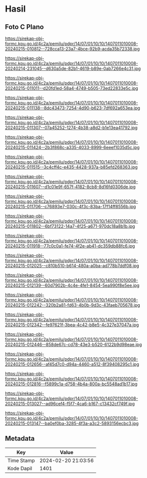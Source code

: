 # Hasil

## Foto C Plano

https://sirekap-obj-formc.kpu.go.id/4c2a/pemilu/pdpr/14/07/01/10/10/1407011010008-20240215-010812--728cca13-23a7-4bce-92b9-acda35b72338.jpg

https://sirekap-obj-formc.kpu.go.id/4c2a/pemilu/pdpr/14/07/01/10/10/1407011010008-20240214-231045--d630a5de-82b1-4619-b89e-0ab7266e4c31.jpg

https://sirekap-obj-formc.kpu.go.id/4c2a/pemilu/pdpr/14/07/01/10/10/1407011010008-20240215-011011--d20fd1ed-58a4-4749-b505-73ed22833e5c.jpg

https://sirekap-obj-formc.kpu.go.id/4c2a/pemilu/pdpr/14/07/01/10/10/1407011010008-20240215-011138--8dc43473-7254-4d90-b623-7df692a653ea.jpg

https://sirekap-obj-formc.kpu.go.id/4c2a/pemilu/pdpr/14/07/01/10/10/1407011010008-20240215-011307--07a45252-1274-4b38-a8d2-b1e13ea41792.jpg

https://sirekap-obj-formc.kpu.go.id/4c2a/pemilu/pdpr/14/07/01/10/10/1407011010008-20240215-011424--2b3f868c-a335-4033-8999-6eeef1035d5c.jpg

https://sirekap-obj-formc.kpu.go.id/4c2a/pemilu/pdpr/14/07/01/10/10/1407011010008-20240215-011515--3c4cff4c-e435-4428-937a-b85efd268363.jpg

https://sirekap-obj-formc.kpu.go.id/4c2a/pemilu/pdpr/14/07/01/10/10/1407011010008-20240215-011607--d1c01e9f-657f-4182-8cb8-8d16fd0306de.jpg

https://sirekap-obj-formc.kpu.go.id/4c2a/pemilu/pdpr/14/07/01/10/10/1407011010008-20240215-011706--c76893e7-030c-4f3c-83ba-17f14ff8556b.jpg

https://sirekap-obj-formc.kpu.go.id/4c2a/pemilu/pdpr/14/07/01/10/10/1407011010008-20240215-011802--6bf73122-14a7-4f25-a671-970dc18a8b1b.jpg

https://sirekap-obj-formc.kpu.go.id/4c2a/pemilu/pdpr/14/07/01/10/10/1407011010008-20240215-011918--77c0c0a1-fe74-4f2e-ab41-dc359db88fc6.jpg

https://sirekap-obj-formc.kpu.go.id/4c2a/pemilu/pdpr/14/07/01/10/10/1407011010008-20240215-012025--c810b510-b614-480a-a0ba-ad778b7ddf08.jpg

https://sirekap-obj-formc.kpu.go.id/4c2a/pemilu/pdpr/14/07/01/10/10/1407011010008-20240215-012139--60d7902b-4c4e-4fe1-8454-5ea990f8e5ee.jpg

https://sirekap-obj-formc.kpu.go.id/4c2a/pemilu/pdpr/14/07/01/10/10/1407011010008-20240215-012242--320b2a81-fd63-4b0b-9d3c-43faeb705678.jpg

https://sirekap-obj-formc.kpu.go.id/4c2a/pemilu/pdpr/14/07/01/10/10/1407011010008-20240215-012342--fe97621f-3bea-4c42-b8e5-4c327e37047a.jpg

https://sirekap-obj-formc.kpu.go.id/4c2a/pemilu/pdpr/14/07/01/10/10/1407011010008-20240215-012446--858de67c-cd78-43e3-b520-6122b9d98eae.jpg

https://sirekap-obj-formc.kpu.go.id/4c2a/pemilu/pdpr/14/07/01/10/10/1407011010008-20240215-012656--af45d7c0-d94a-4460-a512-8f39408295c1.jpg

https://sirekap-obj-formc.kpu.go.id/4c2a/pemilu/pdpr/14/07/01/10/10/1407011010008-20240215-012816--f5899c1a-d758-4b4a-800a-bc5548ad1b17.jpg

https://sirekap-obj-formc.kpu.go.id/4c2a/pemilu/pdpr/14/07/01/10/10/1407011010008-20240215-013027--ad96cef4-f5f7-4ca6-b167-c13432cf749f.jpg

https://sirekap-obj-formc.kpu.go.id/4c2a/pemilu/pdpr/14/07/01/10/10/1407011010008-20240215-013147--ba0ef0ba-3285-4f3a-a3c2-5893156ecbc3.jpg


## Metadata

| Key        | Value               |
| ---------- | ------------------- |
| Time Stamp | 2024-02-20 21:03:56 |
| Kode Dapil | 1401                |



